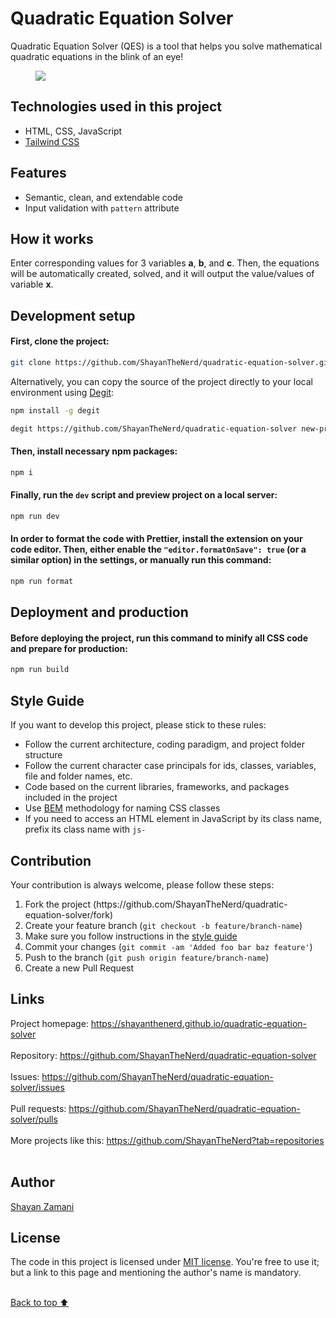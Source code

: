 # Quadratic Equation Solver

Quadratic Equation Solver (QES) is a tool that helps you solve mathematical quadratic equations in the blink of an eye!

<figure>
  <img src="https://github.com/ShayanTheNerd/quadratic-equation-solver/blob/main/preview-screenshot.jpeg" />
</figure>

## Technologies used in this project

<ul>
  <li>HTML, CSS, JavaScript</li>
  <li>
    <a href="https://tailwindcss.com">Tailwind CSS</a>
  </li>
</ul>

## Features

<ul>
  <li>Semantic, clean, and extendable code</li>
  <li>Input validation with <code>pattern</code> attribute</li>
</ul>

## How it works

Enter corresponding values for 3 variables **a**, **b**, and **c**. Then, the equations will be automatically created, solved, and it will output the value/values of variable **x**.

## Development setup

#### First, clone the project:

```sh
git clone https://github.com/ShayanTheNerd/quadratic-equation-solver.git
```

Alternatively, you can copy the source of the project directly to your local environment using <a href="https://github.com/Rich-Harris/degit">Degit</a>:

```sh
npm install -g degit

degit https://github.com/ShayanTheNerd/quadratic-equation-solver new-project-folder
```

#### Then, install necessary npm packages:

```sh
npm i
```

#### Finally, run the `dev` script and preview project on a local server:

```sh
npm run dev
```

#### In order to format the code with Prettier, install the extension on your code editor. Then, either enable the `"editor.formatOnSave": true` (or a similar option) in the settings, or manually run this command:

```sh
npm run format
```

## Deployment and production

#### Before deploying the project, run this command to minify all CSS code and prepare for production:

```sh
npm run build
```

## Style Guide

If you want to develop this project, please stick to these rules:

<ul>
  <li>Follow the current architecture, coding paradigm, and project folder structure</li>
  <li>Follow the current character case principals for ids, classes, variables, file and folder names, etc.</li>
  <li>Code based on the current libraries, frameworks, and packages included in the project</li>
  <li>Use <a href="https://getbem.com">BEM</a> methodology for naming CSS classes</li>
  <li>If you need to access an HTML element in JavaScript by its class name, prefix its class name with <code>js-</code></li>
</ul>

## Contribution

Your contribution is always welcome, please follow these steps:

<ol>
  <li>Fork the project (https://github.com/ShayanTheNerd/quadratic-equation-solver/fork)</li>
  <li>Create your feature branch (<code>git checkout -b feature/branch-name</code>)</li>
  <li>Make sure you follow instructions in the <a href="https://github.com/ShayanTheNerd/quadratic-equation-solver#style-guide">style guide</a></li>
  <li>Commit your changes (<code>git commit -am 'Added foo bar baz feature'</code>)</li>
  <li>Push to the branch (<code>git push origin feature/branch-name</code>)</li>
  <li>Create a new Pull Request</li>
</ol>

## Links

Project homepage: https://shayanthenerd.github.io/quadratic-equation-solver <br /><br />
Repository: https://github.com/ShayanTheNerd/quadratic-equation-solver <br /><br />
Issues: https://github.com/ShayanTheNerd/quadratic-equation-solver/issues <br /><br />
Pull requests: https://github.com/ShayanTheNerd/quadratic-equation-solver/pulls <br /><br />
More projects like this: https://github.com/ShayanTheNerd?tab=repositories <br /><br />

## Author

<a href="https://shayan-zamani.me">Shayan Zamani</a>

## License

The code in this project is licensed under <a href="https://github.com/ShayanTheNerd/quadratic-equation-solver/blob/main/LICENSE.md">MIT license</a>. You're free to use it; but a link to this page and mentioning the author's name is mandatory.

<br />
<a href="https://github.com/ShayanTheNerd/quadratic-equation-solver#quadratic-equation-solver">Back to top ⬆️</a>

